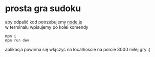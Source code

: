 # prosta gra sudoku
aby odpalić kod potrzebujemy [node.js](https://nodejs.org/en) \
w terminalu wpisujemy po kolei komendy
```
npm i
npm run dev
```
aplikacja powinna się włączyć na localhoscie na porcie 3000
miłej gry :)
